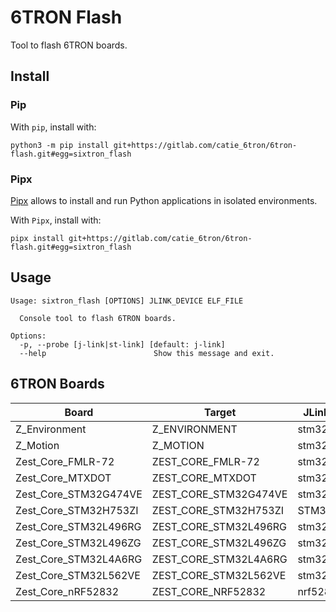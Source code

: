 # 6TRON Flash
Tool to flash 6TRON boards.

## Install
### Pip
With `pip`, install with:
```shell
python3 -m pip install git+https://gitlab.com/catie_6tron/6tron-flash.git#egg=sixtron_flash
```

### Pipx
[Pipx](https://pypa.github.io/pipx/) allows to install and run Python applications in
isolated environments.

With `Pipx`, install with:
```shell
pipx install git+https://gitlab.com/catie_6tron/6tron-flash.git#egg=sixtron_flash
```

## Usage
```shell
Usage: sixtron_flash [OPTIONS] JLINK_DEVICE ELF_FILE

  Console tool to flash 6TRON boards.

Options:
  -p, --probe [j-link|st-link] [default: j-link]
  --help                        Show this message and exit.
```

## 6TRON Boards

| Board                  | Target                | JLink device  |
|------------------------|-----------------------|---------------|
| Z_Environment          | Z_ENVIRONMENT         | stm32l496rg   |
| Z_Motion               | Z_MOTION              | stm32l496rg   |
| Zest_Core_FMLR-72      | ZEST_CORE_FMLR-72     | stm32l071rz   |
| Zest_Core_MTXDOT       | ZEST_CORE_MTXDOT      | stm32l151cc   |
| Zest_Core_STM32G474VE  | ZEST_CORE_STM32G474VE | stm32g474ve   |
| Zest_Core_STM32H753ZI  | ZEST_CORE_STM32H753ZI | STM32h753zi   |
| Zest_Core_STM32L496RG  | ZEST_CORE_STM32L496RG | stm32l496rg   |
| Zest_Core_STM32L496ZG  | ZEST_CORE_STM32L496ZG | stm32l496zg   |
| Zest_Core_STM32L4A6RG  | ZEST_CORE_STM32L4A6RG | stm32l4a6rg   |
| Zest_Core_STM32L562VE  | ZEST_CORE_STM32L562VE | stm32l562ve   |
| Zest_Core_nRF52832     | ZEST_CORE_NRF52832    | nrf52832_xxaa |
